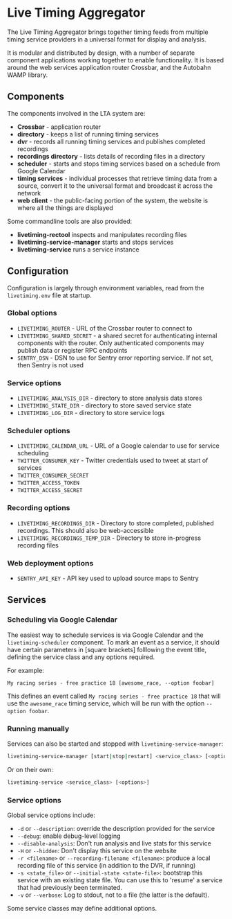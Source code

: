 # Live Timing Aggregator

The Live Timing Aggregator brings together timing feeds from multiple timing
service providers in a universal format for display and analysis.

It is modular and distributed by design, with a number of separate component
applications working together to enable functionality. It is based around
the web services application router Crossbar, and the Autobahn WAMP library.

## Components

The components involved in the LTA system are:

 - **Crossbar** - application router
 - **directory** - keeps a list of running timing services
 - **dvr** - records all running timing services and publishes completed
   recordings
 - **recordings directory** - lists details of recording files in a directory
 - **scheduler** - starts and stops timing services based on a schedule from
   Google Calendar
 - **timing services** - individual processes that retrieve timing data from a
   source, convert it to the universal format and broadcast it across the
   network
 - **web client** - the public-facing portion of the system, the website is
   where all the things are displayed

Some commandline tools are also provided:

 - **livetiming-rectool** inspects and manipulates recording files
 - **livetiming-service-manager** starts and stops services
 - **livetiming-service** runs a service instance

## Configuration

Configuration is largely through environment variables, read from the
`livetiming.env` file at startup.

### Global options

 - `LIVETIMING_ROUTER` - URL of the Crossbar router to connect to
 - `LIVETIMING_SHARED_SECRET` - a shared secret for authenticating internal
   components with the router. Only authenticated components may publish data
   or register RPC endpoints
 - `SENTRY_DSN` - DSN to use for Sentry error reporting service. If not set, then Sentry is not used

### Service options
 - `LIVETIMING_ANALYSIS_DIR` - directory to store analysis data stores
 - `LIVETIMING_STATE_DIR` - directory to store saved service state
 - `LIVETIMING_LOG_DIR` - directory to store service logs

### Scheduler options
 - `LIVETIMING_CALENDAR_URL` - URL of a Google calendar to use for service scheduling
 - `TWITTER_CONSUMER_KEY` - Twitter credentials used to tweet at start of
   services
 - `TWITTER_CONSUMER_SECRET`
 - `TWITTER_ACCESS_TOKEN`
 - `TWITTER_ACCESS_SECRET`

### Recording options
 - `LIVETIMING_RECORDINGS_DIR` - Directory to store completed, published recordings. This should also be web-accessible
 - `LIVETIMING_RECORDINGS_TEMP_DIR` - Directory to store in-progress recording
   files

### Web deployment options
 - `SENTRY_API_KEY` - API key used to upload source maps to Sentry

## Services

### Scheduling via Google Calendar

The easiest way to schedule services is via Google Calendar and the
`livetiming-scheduler` component. To mark an event as a service, it should have
certain parameters in [square brackets] folllowing the event title, defining
the service class and any options required.

For example:

```
My racing series - free practice 18 [awesome_race, --option foobar]
```
This defines an event called `My racing series - free practice 18` that will
use the `awesome_race` timing service, which will be run with the option
`--option foobar`.

### Running manually

Services can also be started and stopped with `livetiming-service-manager`:

```bash
livetiming-service-manager [start|stop|restart] <service_class> [<options>]
```

Or on their own:

```bash
livetiming-service <service_class> [<options>]
```

### Service options

Global service options include:
 - `-d` or `--description`: override the description provided for the service
 - `--debug`: enable debug-level logging
 - `--disable-analysis`: Don't run analysis and live stats for this service
 - `-H` or `--hidden`: Don't display this service on the website
 - `-r <filename>` or `--recording-filename <filename>`: produce a local 
   recording file of this service (in addition to the DVR, if running)
 - `-s <state_file>` or `--initial-state <state-file>`: bootstrap this service 
   with an existing state file. You can use this to 'resume' a service that had previously been terminated.
 - `-v` or `--verbose`: Log to stdout, not to a file (the latter is the 
   default).

Some service classes may define additional options.
